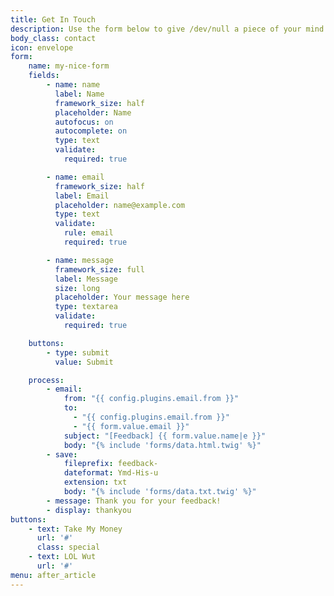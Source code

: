 ```yaml
---
title: Get In Touch
description: Use the form below to give /dev/null a piece of your mind.
body_class: contact
icon: envelope
form:
    name: my-nice-form
    fields:
        - name: name
          label: Name
          framework_size: half
          placeholder: Name
          autofocus: on
          autocomplete: on
          type: text
          validate:
            required: true

        - name: email
          framework_size: half
          label: Email
          placeholder: name@example.com
          type: text
          validate:
            rule: email
            required: true

        - name: message
          framework_size: full
          label: Message
          size: long
          placeholder: Your message here
          type: textarea
          validate:
            required: true

    buttons:
        - type: submit
          value: Submit

    process:
        - email:
            from: "{{ config.plugins.email.from }}"
            to:
              - "{{ config.plugins.email.from }}"
              - "{{ form.value.email }}"
            subject: "[Feedback] {{ form.value.name|e }}"
            body: "{% include 'forms/data.html.twig' %}"
        - save:
            fileprefix: feedback-
            dateformat: Ymd-His-u
            extension: txt
            body: "{% include 'forms/data.txt.twig' %}"
        - message: Thank you for your feedback!
        - display: thankyou
buttons:
    - text: Take My Money
      url: '#'
      class: special
    - text: LOL Wut
      url: '#'  
menu: after_article      
---
```

